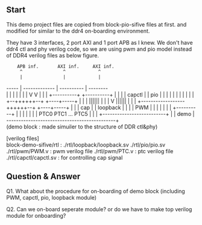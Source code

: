 ## Start
This demo project files are copied from block-pio-sifive files at first.
and modified for similar to the ddr4 on-boarding environment.

They have 3 interfaces, 2 port AXI and 1 port APB as I knew.
We don't have ddr4 ctl and phy verilog code, so we are using pwm and pio model 
instead of DDR4 verilog files as below figure.

                                                                             
                                                                             
                                                                             
        APB inf.       AXI inf.     AXI inf.                                     
         ^               ^            ^                                          
         |               |            |                                          
   ----- | ------------- | ---------- | --------           
  |      |               |            |         |
  |      |               V            V         |
  |      |          +----------+ +----------+   |
  |      |          |  capctl  | |   pio    |   |
  |      |          |          | |          |   |
  |      |          +--++++++--+ +----+-----+   |
  |      |             ||||||         |         |
  |      V             ||||||         |         |
  | +------------------++++++--+ +----+-----+   |
  | |                    cap   | | loopback |   |
  | | PWM                      | |          |   |
  | |                          | +----------+   |
  | |                          |                |
  | | PTC0 PTC1 ... PTC5       |                |
  | +--------------------------+                |
  |                                     demo    |
   ---------------------------------------------+          
  (demo block : made simuiler to the structure of DDR ctl&phy)
                                                                             


[verilog files]                                                                             
block-demo-sifive/rtl :
  ./rtl/loopback/loopback.sv
  ./rtl/pio/pio.sv
  ./rtl/pwm/PWM.v        : pwm verilog file
  ./rtl/pwm/PTC.v        : ptc verilog file
  ./rtl/capctl/capctl.sv : for controlling cap signal
                                                                             
                                                                             
                                                                             
                                                                             
## Question & Answer
Q1. What about the procedure for on-boarding of demo block 
   (including PWM, capctl, pio, loopback module)

Q2. Can we on-board seperate module? or do we have to make top verilog module for onboarding?


                                                                             



